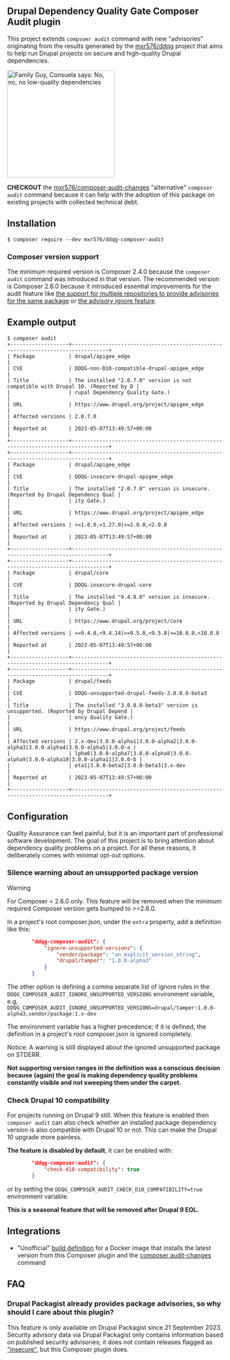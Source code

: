 Drupal Dependency Quality Gate Composer Audit plugin
---

This project extends `compsoer audit` command with new "advisories" originating from the results generated by the
[mxr576/ddqg](https://packagist.org/packages/mxr576/ddqg) project that aims to help run Drupal projects on secure and high-quality
Drupal dependencies.

<img alt="Family Guy, Consuela says: No, no, no low-quality dependencies" height="250" src="https://i.imgflip.com/7ijrpx.jpg"/>

**CHECKOUT** the [mxr576/composer-audit-changes](https://packagist.org/packages/mxr576/composer-audit-changes)
"alternative" `composer audit` command because it can help with the adoption of this package on existing projects
with collected technical debt.

## Installation

```shell
$ composer require --dev mxr576/ddqg-composer-audit
```

### Composer version support

The minimum required version is Composer 2.4.0 because the `composer audit` command was introduced in that version.
The recommended version is Composer 2.6.0 because it introduced essential improvements for the audit feature like
[the support for multiple repositories to provide advisories for the same package](https://github.com/composer/composer/issues/11435)
or [the advisory ignore feature](https://getcomposer.org/doc/06-config.md#ignore).

## Example output

```
$ composer audit
+-------------------+----------------------------------------------------------------------------------+
| Package           | drupal/apigee_edge                                                               |
| CVE               | DDQG-non-D10-compatible-drupal-apigee_edge                                       |
| Title             | The installed "2.0.7.0" version is not compatible with Drupal 10. (Reported by D |
|                   | rupal Dependency Quality Gate.)                                                  |
| URL               | https://www.drupal.org/project/apigee_edge                                       |
| Affected versions | 2.0.7.0                                                                          |
| Reported at       | 2023-05-07T13:49:57+00:00                                                        |
+-------------------+----------------------------------------------------------------------------------+
+-------------------+----------------------------------------------------------------------------------+
| Package           | drupal/apigee_edge                                                               |
| CVE               | DDQG-insecure-drupal-apigee_edge                                                 |
| Title             | The installed "2.0.7.0" version is insecure. (Reported by Drupal Dependency Qual |
|                   | ity Gate.)                                                                       |
| URL               | https://www.drupal.org/project/apigee_edge                                       |
| Affected versions | >=1.0.0,<1.27.0|>=2.0.0,<2.0.8                                                   |
| Reported at       | 2023-05-07T13:49:57+00:00                                                        |
+-------------------+----------------------------------------------------------------------------------+
+-------------------+----------------------------------------------------------------------------------+
| Package           | drupal/core                                                                      |
| CVE               | DDQG-insecure-drupal-core                                                        |
| Title             | The installed "9.4.0.0" version is insecure. (Reported by Drupal Dependency Qual |
|                   | ity Gate.)                                                                       |
| URL               | https://www.drupal.org/project/core                                              |
| Affected versions | >=9.4.0,<9.4.14|>=9.5.0,<9.5.8|>=10.0.0,<10.0.8                                  |
| Reported at       | 2023-05-07T13:49:57+00:00                                                        |
+-------------------+----------------------------------------------------------------------------------+
+-------------------+----------------------------------------------------------------------------------+
| Package           | drupal/feeds                                                                     |
| CVE               | DDQG-unsupported-drupal-feeds-3.0.0.0-beta3                                      |
| Title             | The installed "3.0.0.0-beta3" version is unsupported. (Reported by Drupal Depend |
|                   | ency Quality Gate.)                                                              |
| URL               | https://www.drupal.org/project/feeds                                             |
| Affected versions | 2.x-dev|3.0.0-alpha1|3.0.0-alpha2|3.0.0-alpha3|3.0.0-alpha4|3.0.0-alpha5|3.0.0-a |
|                   | lpha6|3.0.0-alpha7|3.0.0-alpha8|3.0.0-alpha9|3.0.0-alpha10|3.0.0-alpha11|3.0.0-b |
|                   | eta1|3.0.0-beta2|3.0.0-beta3|3.x-dev                                             |
| Reported at       | 2023-05-07T13:49:57+00:00                                                        |
+-------------------+----------------------------------------------------------------------------------+
```

## Configuration

Quality Assurance can feel painful, but it is an important part of professional software development. The goal of this
project is to bring attention about dependency quality problems on a project. For all these reasons, it deliberately
comes with minimal opt-out options.

### Silence warning about an unsupported package version

> [!WARNING]
> For Composer < 2.6.0 only. This feature will be removed when the minimum required Composer version gets bumped to >=2.6.0.

In a project's root composer.json, under the `extra` property, add a definition like this:

```json
        "ddqg-composer-audit": {
            "ignore-unsupported-versions": {
                "vendor/package": "an_explicit_version_string",
                "drupal/tamper": "1.0.0-alpha3"
            }
        }
```

The other option is defining a comma separate list of ignore rules in the
`DDQG_COMPOSER_AUDIT_IGNORE_UNSUPPORTED_VERSIONS` environment
variable, e.g,
`DDQG_COMPOSER_AUDIT_IGNORE_UNSUPPORTED_VERSIONS=drupal/tamper:1.0.0-alpha3,vendor/package:1.x-dev`

The environment variable has a higher precedence; if it is defined, the definition in a project's root composer.json is
ignored completely.

Notice: A warning is still displayed about the ignored unsupported package on STDERR.

**Not supporting version ranges in the definition was a conscious decision because (again) the goal is making
dependency quality problems constantly visible and not sweeping them under the carpet.**

### Check Drupal 10 compatibility

For projects running on Drupal 9 still. When this feature is enabled then `composer audit` can also check whether an
installed package dependency version is also compatible with Drupal 10 or not. This can make the Drupal 10 upgrade more
painless.

**The feature is disabled by default**, it can be enabled with:

```json
        "ddqg-composer-audit": {
            "check-d10-compatibility": true
        }
```

or by setting the `DDQG_COMPOSER_AUDIT_CHECK_D10_COMPATIBILITY=true` environment variable.

**This is a seasonal feature that will be removed after Drupal 9 EOL.**

## Integrations

* "Unofficial" [build definition](https://gist.github.com/mxr576/5f87063eb2e1e2b125257878018f048d) for a Docker
  image that installs the latest version from this Composer plugin and the [composer audit-changes](https://packagist.org/packages/mxr576/composer-audit-changes)
  command

## FAQ

### Drupal Packagist already provides package advisories, so why should I care about this plugin?

This feature is only available on Drupal Packagist since 21 September 2023. Security advisory data via
Drupal Packagist only contains information based on published security advisories; it does not contain
releases flagged as ["insecure"](https://www.drupal.org/taxonomy/term/188131), but this Composer plugin does.

